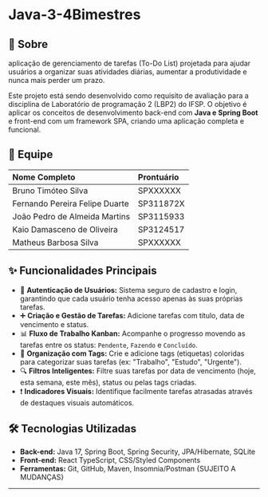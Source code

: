 # Java-3-4Bimestres
## 📖 Sobre

 aplicação de gerenciamento de tarefas (To-Do List) projetada para ajudar usuários a organizar suas atividades diárias, aumentar a produtividade e nunca mais perder um prazo.

Este projeto está sendo desenvolvido como requisito de avaliação para a disciplina de Laboratório de programação 2 (LBP2) do IFSP. O objetivo é aplicar os conceitos de desenvolvimento back-end com **Java e Spring Boot** e front-end com um framework SPA, criando uma aplicação completa e funcional.

## 👥 Equipe

| Nome Completo | Prontuário |
| :--- | :--- | 
| Bruno Timóteo Silva             | SPXXXXXX | 
| Fernando Pereira Felipe Duarte  | SP311872X|  
| João Pedro de Almeida Martins   | SP3115933|
| Kaio Damasceno de Oliveira      | SP3124517|
| Matheus Barbosa Silva           | SPXXXXXX |

## ✨ Funcionalidades Principais

* 🔐 **Autenticação de Usuários:** Sistema seguro de cadastro e login, garantindo que cada usuário tenha acesso apenas às suas próprias tarefas.
* ➕ **Criação e Gestão de Tarefas:** Adicione tarefas com título, data de vencimento e status.
* 📊 **Fluxo de Trabalho Kanban:** Acompanhe o progresso movendo as tarefas entre os status: `Pendente`, `Fazendo` e `Concluído`.
* 🎨 **Organização com Tags:** Crie e adicione tags (etiquetas) coloridas para categorizar suas tarefas (ex: "Trabalho", "Estudo", "Urgente").
* 🔍 **Filtros Inteligentes:** Filtre suas tarefas por data de vencimento (hoje, esta semana, este mês), status ou pelas tags criadas.
* ❗ **Indicadores Visuais:** Identifique facilmente tarefas atrasadas através de destaques visuais automáticos.

## 🛠️ Tecnologias Utilizadas

* **Back-end:** Java 17, Spring Boot, Spring Security, JPA/Hibernate, SQLite
* **Front-end:** React  TypeScript, CSS/Styled Components
* **Ferramentas:** Git, GitHub, Maven, Insomnia/Postman
{SUJEITO A MUDANÇAS}
---
